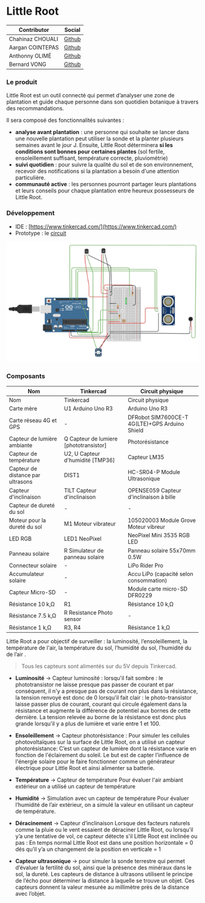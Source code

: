 # Little Root         
 | Contributor | Social |      
|--|--|      
| Chahinaz CHOUALI | [Github](https://github.com/chouali) |
| Aargan COINTEPAS | [Github](https://github.com/AarganC) |
| Anthonny OLIMÉ | [Github](https://github.com/Citaman) |
| Bernard VONG | [Github](https://github.com/bernardVong) |      
        
      
### Le produit
Little Root est un outil connecté qui permet d’analyser une zone de plantation et guide chaque personne dans son quotidien botanique à travers des recommandations.

Il sera composé des fonctionnalités suivantes :
- **analyse avant plantation** : une personne qui souhaite se lancer dans une nouvelle plantation peut utiliser la sonde et la planter plusieurs semaines avant le jour J. Ensuite, Little Root déterminera **si les conditions sont bonnes pour certaines plantes** (sol fertile, ensoleillement suffisant, température correcte, pluviométrie)
- **suivi quotidien** : pour suivre la qualité du sol et de son environnement, recevoir des notifications si la plantation a besoin d'une attention particulière.
- **communauté active** : les personnes pourront partager leurs plantations et leurs conseils pour chaque plantation entre heureux possesseurs de Little Root.

      
### Développement
- IDE : [https://www.tinkercad.com/](https://www.tinkercad.com/)     
- Prototype : le [circuit](https://www.tinkercad.com/things/6lvrhF2EBL2)

![little_root_tinkercad](little_root_tinkercad_circuit.png)
      
### Composants


| Nom | Tinkercad | Circuit physique |      
|--|--|--|
| Nom | Tinkercad | Circuit physique |
| Carte mère | U1 Arduino Uno R3 | Arduino Uno R3 |
| Carte réseau 4G et GPS | - | DFRobot SIM7600CE-T 4G(LTE)+GPS Arduino Shield |
| Capteur de lumière ambiante  | Q Capteur de lumiere [phototransistor] | Photorésistance |
| Capteur de température | U2, U Capteur d'humidité  [TMP36] | Capteur LM35 |
| Capteur de distance par ultrasons | DIST1 | HC-SR04-P Module Ultrasonique  |
| Capteur d'inclinaison | TILT Capteur d'inclinaison | OPENSE059 Capteur d'inclinaison à bille |
| Capteur de dureté du sol | - | - |
| Moteur pour la dureté du sol | M1 Moteur vibrateur | 105020003 Module Grove Moteur vibreur |
| LED RGB | LED1 NeoPixel | NeoPixel Mini 3535 RGB LED |
| Panneau solaire | R Simulateur de panneau solaire | Panneau solaire 55x70mm 0.5W |
| Connecteur solaire | - | LiPo Rider Pro |
| Accumulateur solaire | - | Accu LiPo (capacité selon consommation) |
| Capteur Micro-SD | - | Module carte micro-SD DFR0229 |
| Résistance 10 k‚Ω | R1 | Résistance 10 k‚Ω |
| Résistance 7.5 k‚Ω  | R Resistance Photo sensor | - |
| Résistance 1 k‚Ω | R3, R4 | Résistance 1 k‚Ω |



Little Root a pour objectif de surveiller : la luminosité, l’ensoleillement, la température de l'air, la température du sol, l’humidité du sol, l’humidité du de l’air .

> Tous les capteurs sont alimentés sur du 5V depuis Tinkercad.

- **Luminosité** →  Capteur luminosité :
lorsqu'il fait sombre : le phototransistor ne laisse presque pas passer de courant et par conséquent, il n'y a presque pas de courant non plus dans la résistance, la tension renvoyé est donc de 0
lorsqu'il fait clair : le photo-transistor laisse passer plus de courant, courant qui circule également dans la résistance et augmente la différence de potentiel aux bornes de cette dernière. La tension relevée au borne de la résistance est donc plus grande lorsqu'il y a plus de lumière et varie entre 1 et 100. 

- **Ensoleillement** → Capteur photorésistance :
Pour simuler les cellules photovoltaïques sur la surface de Little Root, on a utilisé un capteur photorésistance:  C’est un capteur de lumière dont la résistance varie en fonction de l'éclairement du soleil. Le but est de capter l’influence de l'énergie solaire pour le faire  fonctionner comme un générateur électrique pour Little Root et ainsi alimenter sa batterie. 

- **Température** →  Capteur de température 
Pour évaluer  l'air ambiant extérieur on a utilisé un capteur de température 

- **Humidité** → Simulation avec un capteur de température 
Pour évaluer l’humidité de l’air extérieur, on a simulé la valeur en utilisant un capteur de température. 

- **Déracinement** → Capteur d’inclinaison
Lorsque des facteurs naturels comme la pluie ou le vent essaient de déraciner Little Root, ou lorsqu’il y’a une tentative de vol, ce capteur détecte s'il Little Root est inclinée ou pas :  En temps normal Little Root est dans une position horizontale =  0 dés qu’il y’a un changement de la position en  verticale = 1 

- **Capteur ultrasonique** →  pour simuler la sonde terrestre qui permet d’évaluer la fertilité du sol,  ainsi que la présence des minéraux dans le sol, la dureté. Les capteurs de distance à ultrasons utilisent le principe de l’écho pour déterminer la distance à laquelle se trouve un objet. Ces capteurs donnent la valeur mesurée au millimètre près de la distance avec l’objet. 

